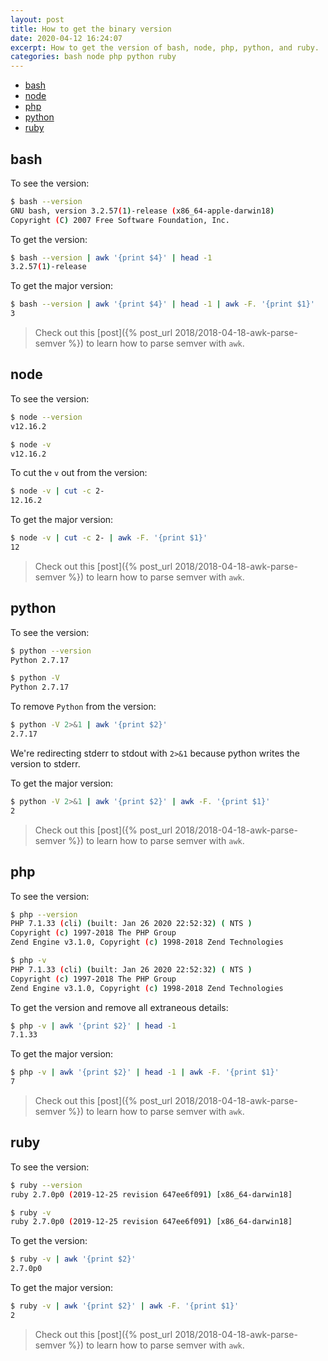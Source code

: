 ```yaml
---
layout: post
title: How to get the binary version
date: 2020-04-12 16:24:07
excerpt: How to get the version of bash, node, php, python, and ruby.
categories: bash node php python ruby
---
```


- [bash](#bash)
- [node](#node)
- [php](#php)
- [python](#python)
- [ruby](#ruby)

## bash

To see the version:

```sh
$ bash --version
GNU bash, version 3.2.57(1)-release (x86_64-apple-darwin18)
Copyright (C) 2007 Free Software Foundation, Inc.
```

To get the version:

```sh
$ bash --version | awk '{print $4}' | head -1
3.2.57(1)-release
```

To get the major version:

```sh
$ bash --version | awk '{print $4}' | head -1 | awk -F. '{print $1}'
3
```

> Check out this [post]({% post_url 2018/2018-04-18-awk-parse-semver %}) to learn how to parse semver with `awk`.

## node

To see the version:

```sh
$ node --version
v12.16.2
```

```sh
$ node -v
v12.16.2
```

To cut the `v` out from the version:

```sh
$ node -v | cut -c 2-
12.16.2
```

To get the major version:

```sh
$ node -v | cut -c 2- | awk -F. '{print $1}'
12
```

> Check out this [post]({% post_url 2018/2018-04-18-awk-parse-semver %}) to learn how to parse semver with `awk`.

## python

To see the version:

```sh
$ python --version
Python 2.7.17
```

```sh
$ python -V
Python 2.7.17
```

To remove `Python` from the version:

```sh
$ python -V 2>&1 | awk '{print $2}'
2.7.17
```

We're redirecting stderr to stdout with `2>&1` because python writes the version to stderr.

To get the major version:

```sh
$ python -V 2>&1 | awk '{print $2}' | awk -F. '{print $1}'
2
```

> Check out this [post]({% post_url 2018/2018-04-18-awk-parse-semver %}) to learn how to parse semver with `awk`.

## php

To see the version:

```sh
$ php --version
PHP 7.1.33 (cli) (built: Jan 26 2020 22:52:32) ( NTS )
Copyright (c) 1997-2018 The PHP Group
Zend Engine v3.1.0, Copyright (c) 1998-2018 Zend Technologies
```

```sh
$ php -v
PHP 7.1.33 (cli) (built: Jan 26 2020 22:52:32) ( NTS )
Copyright (c) 1997-2018 The PHP Group
Zend Engine v3.1.0, Copyright (c) 1998-2018 Zend Technologies
```

To get the version and remove all extraneous details:

```sh
$ php -v | awk '{print $2}' | head -1
7.1.33
```

To get the major version:

```sh
$ php -v | awk '{print $2}' | head -1 | awk -F. '{print $1}'
7
```

> Check out this [post]({% post_url 2018/2018-04-18-awk-parse-semver %}) to learn how to parse semver with `awk`.

## ruby

To see the version:

```sh
$ ruby --version
ruby 2.7.0p0 (2019-12-25 revision 647ee6f091) [x86_64-darwin18]
```

```sh
$ ruby -v
ruby 2.7.0p0 (2019-12-25 revision 647ee6f091) [x86_64-darwin18]
```

To get the version:

```sh
$ ruby -v | awk '{print $2}'
2.7.0p0
```

To get the major version:

```sh
$ ruby -v | awk '{print $2}' | awk -F. '{print $1}'
2
```

> Check out this [post]({% post_url 2018/2018-04-18-awk-parse-semver %}) to learn how to parse semver with `awk`.
